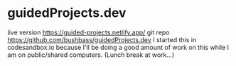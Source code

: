 # guidedProjects.dev

live version https://guided-projects.netlify.app/
git repo https://github.com/bushbass/guidedProjects.dev
I started this in codesandbox.io because I'll be doing a good amount of work on this while I am on public/shared computers. (Lunch break at work...)
